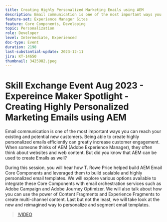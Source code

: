 ```yaml
---
title: Creating Highly Personalized Marketing Emails using AEM
description: Email communication is one of the most important ways you can reach your existing and potential new customers. Being able to create highly personalized emails efficiently can greatly increase customer engagement. When someone thinks of AEM (Adobe Experience Manager), they often think about websites and web content. But did you know that AEM can be used to create Emails as well
feature-set: Experience Manager Sites
feature: Core Components, Developing
topic: Personalization
role: Developer
level: Intermediate, Experienced
doc-type: Event
duration: 2198
last-substantial-update: 2023-12-11
jira: KT-14650
thumbnail: 3425982.jpeg
---
```


# Skill Exchange Event Aug 2023 - Expereince Maker Spotlight - Creating Highly Personalized Marketing Emails using AEM

Email communication is one of the most important ways you can reach your existing and potential new customers. Being able to create highly personalized emails efficiently can greatly increase customer engagement. When someone thinks of AEM (Adobe Experience Manager), they often think about websites and web content. But did you know that AEM can be used to create Emails as well?

During this session, you will hear how T. Rowe Price helped build AEM Email Core Components and leveraged them to build scalable and highly personalized email templates. We will explore various options available to integrate these Core Components with email orchestration services such as Adobe Campaign and Adobe Journey Optimizer. We will also talk about how you can use the power of Content Fragments and Experience Fragments to create multi-channel content. Last but not the least, we will take look at the new and reimagined way to personalize and segment email templates.

>[!VIDEO](https://video.tv.adobe.com/v/3425982/?learn=on)
